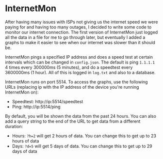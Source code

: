 # InternetMon

After having many issues with ISPs not giving us the internet speed we were paying for and having too many outages, I decided to write some code to monitor our internet connection. The first version of InternetMon just logged all the data in a file for me to go through later, but eventually I added a graphs to make it easier to see when our internet was slower than it should be.

InternetMon pings a specified IP address and does a speed test at certain intervals which can be changed in `config.json`. The default is ping `1.1.1.1` 4 times every 300000ms (5 minutes), and do a speedtest every 3600000ms (1 hour). All of this is logged in `log.txt` and also to a database.

InternetMon runs on port 5514. To access the graphs, use the following URLs (replacing ip with the IP address of the device you're running InternetMon on):

- Speedtest: http://ip:5514/speedtest
- Ping: http://ip:5514/ping

By default, you will be shown the data from the past 24 hours. You can also add a query string to the end of the URL to get data from a different duration:

- Hours: `?h=2` will get 2 hours of data. You can change this to get up to 23 hours of data
- Days: `?d=5` will get 5 days of data. You can change this to get up to 29 days of data